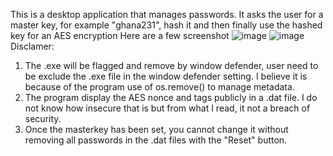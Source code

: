 This is a desktop application that manages passwords. It asks the user for a master key, for example "ghana231", hash it and then finally use the hashed key for an AES encryption
Here are a few screenshot
![image](https://user-images.githubusercontent.com/49576270/226635892-18b31d8d-9e19-4d61-a685-34fe16907494.png)
![image](https://user-images.githubusercontent.com/49576270/226636822-822cbde9-2bf1-4ace-bd62-4d8efca84081.png)
Disclamer: 
  1. The .exe will be flagged and remove by window defender, user need to be exclude the .exe file in the window defender setting. I believe it is because of the program
    use of os.remove() to manage metadata.
  2. The program display the AES nonce and tags publicly in a .dat file. I do not know how insecure that is but from what I read, it not a breach of security.
  3. Once the masterkey has been set, you cannot change it without removing all passwords in the .dat files with the "Reset" button.
